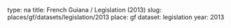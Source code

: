 type: na
title: French Guiana / Legislation (2013)
slug: places/gf/datasets/legislation/2013
place: gf
dataset: legislation
year: 2013
